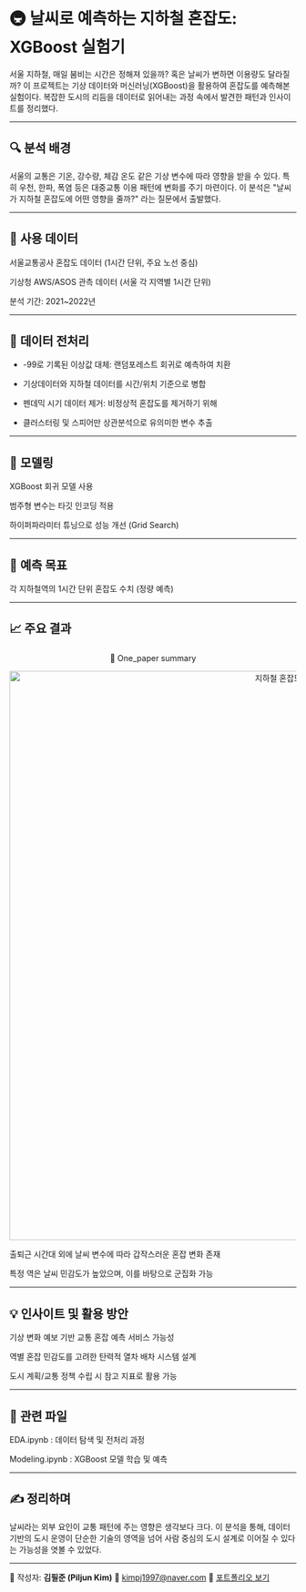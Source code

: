 # 🚇 날씨로 예측하는 지하철 혼잡도: XGBoost 실험기

서울 지하철, 매일 붐비는 시간은 정해져 있을까? 혹은 날씨가 변하면 이용량도 달라질까? 이 프로젝트는 기상 데이터와 머신러닝(XGBoost)을 활용하여 혼잡도를 예측해본 실험이다. 복잡한 도시의 리듬을 데이터로 읽어내는 과정 속에서 발견한 패턴과 인사이트를 정리했다.

---

## 🔍 분석 배경

서울의 교통은 기온, 강수량, 체감 온도 같은 기상 변수에 따라 영향을 받을 수 있다. 특히 우천, 한파, 폭염 등은 대중교통 이용 패턴에 변화를 주기 마련이다. 이 분석은 "날씨가 지하철 혼잡도에 어떤 영향을 줄까?" 라는 질문에서 출발했다.

---

## 📂 사용 데이터

서울교통공사 혼잡도 데이터 (1시간 단위, 주요 노선 중심)

기상청 AWS/ASOS 관측 데이터 (서울 각 지역별 1시간 단위)

분석 기간: 2021~2022년

---

## 🧹 데이터 전처리

- -99로 기록된 이상값 대체: 랜덤포레스트 회귀로 예측하여 치환

- 기상데이터와 지하철 데이터를 시간/위치 기준으로 병합

- 펜데믹 시기 데이터 제거: 비정상적 혼잡도를 제거하기 위해

- 클러스터링 및 스피어만 상관분석으로 유의미한 변수 추출

---

## 🤖 모델링

XGBoost 회귀 모델 사용

범주형 변수는 타깃 인코딩 적용

하이퍼파라미터 튜닝으로 성능 개선 (Grid Search)

---

## 🎯 예측 목표

각 지하철역의 1시간 단위 혼잡도 수치 (정량 예측)

---

## 📈 주요 결과

### 

<p align="center">
  🔬 One_paper summary
</p>

<p align="center">
  <img src="https://github.com/user-attachments/assets/c09a2587-d320-4123-aee9-6a22aadb5844" width="1000" alt="지하철 혼잡도 요약 이미지">
</p>

출퇴근 시간대 외에 날씨 변수에 따라 갑작스러운 혼잡 변화 존재

특정 역은 날씨 민감도가 높았으며, 이를 바탕으로 군집화 가능

---

## 💡 인사이트 및 활용 방안

기상 변화 예보 기반 교통 혼잡 예측 서비스 가능성

역별 혼잡 민감도를 고려한 탄력적 열차 배차 시스템 설계

도시 계획/교통 정책 수립 시 참고 지표로 활용 가능

---

## 📁 관련 파일

EDA.ipynb : 데이터 탐색 및 전처리 과정

Modeling.ipynb : XGBoost 모델 학습 및 예측

---

## ✍️ 정리하며

날씨라는 외부 요인이 교통 패턴에 주는 영향은 생각보다 크다. 이 분석을 통해, 데이터 기반의 도시 운영이 단순한 기술의 영역을 넘어 사람 중심의 도시 설계로 이어질 수 있다는 가능성을 엿볼 수 있었다.

---

📘 작성자: **김필준 (Piljun Kim)**
📧 [kimpj1997@naver.com](mailto:kimpj1997@naver.com)
🔗 [포트폴리오 보기](https://www.notion.so/XGBoost-238481d8bb10800eb8c3c53f52848eca)
